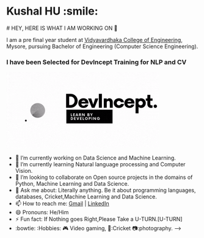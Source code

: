 <h1> Kushal HU :smile: </h1>
# HEY, HERE IS WHAT I AM WORKING ON 👋

I am a pre final year student at [Vidyavardhaka College of Engineering](https://vvce.ac.in/), Mysore, pursuing Bachelor of Engineering (Computer Science Engineering).

<h3>I have been Selected for DevIncept Training for NLP and CV</h3>

![DevIncept Training](Devincept.gif)



- 🔭 I’m currently working on Data Science and Machine Learning.
- 🌱 I’m currently learning Natural language processing and Computer Vision.
- 👯 I’m looking to collaborate on Open source projects in the domains of Python, Machine Learning and Data Science.
- 💬 Ask me about: Literally anything. Be it about programming languages, databases, Cricket,Machine Learning and Data Science.
- 📫 How to reach me: [Gmail](hukushal@gmail.com) | [LinkedIn](https://www.linkedin.com/in/kushal-hu-0bb3351a7/)
- 😄 Pronouns: He/Him
- ⚡ Fun fact: If Nothing goes Right,Please Take a U-TURN.[U-TURN]
- :bowtie: :Hobbies: :video_game: Video gaming, 🦗:Cricket 📷:photography.
-->
